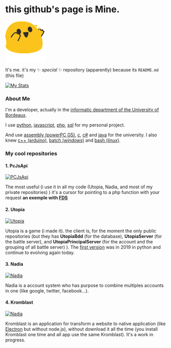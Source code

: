 # this github's page is Mine.

![MEGA HAPPY STONKS](https://github.com/MisterMine01/MisterMine01/blob/main/happy.gif?raw=true)

It's me. it's my ✨ _special_ ✨ repository (apparently) because its `README.md` (this file)

[![My Stats](https://github-readme-stats.vercel.app/api?username=MisterMine01&count_private=true&show_icons=true&theme=radical)](https://github.com/anuraghazra/github-readme-stats)


### About Me

I'm a developer, actually in the [informatic department of the University of Bordeaux](https://www.iut.u-bordeaux.fr/info/).

I use [python](https://www.python.org/), [javascript](https://developer.mozilla.org/en-US/docs/Web/JavaScript), [php](https://www.php.net/), [sql](https://en.wikipedia.org/wiki/SQL) for my personal project.

And use [assembly (powerPC G5)](https://en.wikipedia.org/wiki/Power_Mac_G5), [c](https://en.wikipedia.org/wiki/C_(programming_language)), [c#](https://docs.microsoft.com/en-us/dotnet/csharp/tour-of-csharp/) and [java](https://www.java.com/en/) for the university. I also knew [c++ (arduino)](https://en.wikipedia.org/wiki/C%2B%2B), [batch (*windows*)](https://en.wikipedia.org/wiki/Batch_file) and [bash (*linux*)](https://en.wikipedia.org/wiki/Bash_(Unix_shell)).

### My cool repositories

#### 1. PcJsApi

[![PCJsApi](https://github-readme-stats.vercel.app/api/pin/?username=MisterMine01&repo=PCJsApi&theme=radical)](https://github.com/MisterMine01/PCJsApi)

The most useful (i use it in all my code (Utopia, Nadia, and most of my private repositories) ) it's a cursor for pointing to a php function with your request **an exemple with [FDS](https://github.com/MisterMine01/FDS)**

#### 2. Utopia

[![Utopia](https://github-readme-stats.vercel.app/api/pin/?username=MisterMine01&repo=UtopiaClient&theme=radical)](https://github.com/MisterMine01/UtopiaClient)

Utopia is a game (i made it). the client is, for the moment the only public repositories (but they has **UtopiaBdd** (for the database), **UtopiaServer** (for the battle server), and **UtopiaPrincipalServer** (for the account and the grouping of all battle server) ). The [first version](https://github.com/MisterMine01/PyUtopiaClient/tree/Beta-0.1) was in 2019 in python and continue to evolving again today.

#### 3. Nadia

[![Nadia](https://github-readme-stats.vercel.app/api/pin/?username=MisterMine01&repo=ProjectNadia&theme=radical)](https://github.com/MisterMine01/ProjectNadia)

Nadia is a account system who has purpose to combine multiples accounts in one (like google, twitter, facebook...). 

#### 4. Kromblast

[![Nadia](https://github-readme-stats.vercel.app/api/pin/?username=MisterMine01&repo=Kromblast&theme=radical)](https://github.com/MisterMine01/Kromblast)

Kromblast is an application for transform a website to native application (like [Electron](https://www.electronjs.org/) but without node.js), without download it all the time (you install Kromblast one time and all app use the same Kromblast). It's a work in progress.